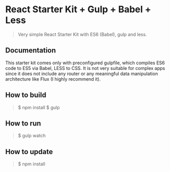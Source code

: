 # React Starter Kit + Gulp + Babel + Less
> Very simple React Starter Kit with ES6 (Babel), gulp and less.

Documentation
------------
This starter kit comes only with preconfigured gulpfile, which compiles ES6 code to ES5 via Babel, LESS to CSS. It is not very suitable for complex apps since it does not include any router or any meaningful data manipulation architecture like Flux (I highly recommend it).

How to build
------------
> $ npm install
> $ gulp

How to run
----------
> $ gulp watch

How to update
-------------
> $ npm install
